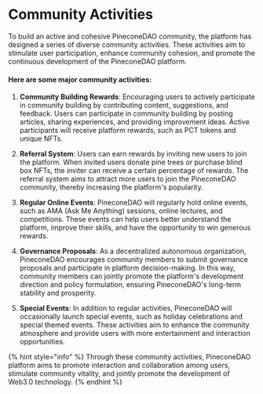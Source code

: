 # Community Activities

To build an active and cohesive PineconeDAO community, the platform has designed a series of diverse community activities. These activities aim to stimulate user participation, enhance community cohesion, and promote the continuous development of the PineconeDAO platform.

#### Here are some major community activities:

1.  **Community Building Rewards**: Encouraging users to actively participate in community building by contributing content, suggestions, and feedback. Users can participate in community building by posting articles, sharing experiences, and providing improvement ideas. Active participants will receive platform rewards, such as PCT tokens and unique NFTs.


2.  **Referral System**: Users can earn rewards by inviting new users to join the platform. When invited users donate pine trees or purchase blind box NFTs, the inviter can receive a certain percentage of rewards. The referral system aims to attract more users to join the PineconeDAO community, thereby increasing the platform's popularity.


3.  **Regular Online Events**: PineconeDAO will regularly hold online events, such as AMA (Ask Me Anything) sessions, online lectures, and competitions. These events can help users better understand the platform, improve their skills, and have the opportunity to win generous rewards.


4.  **Governance Proposals**: As a decentralized autonomous organization, PineconeDAO encourages community members to submit governance proposals and participate in platform decision-making. In this way, community members can jointly promote the platform's development direction and policy formulation, ensuring PineconeDAO's long-term stability and prosperity.


5. **Special Events**: In addition to regular activities, PineconeDAO will occasionally launch special events, such as holiday celebrations and special themed events. These activities aim to enhance the community atmosphere and provide users with more entertainment and interaction opportunities.

{% hint style="info" %}
Through these community activities, PineconeDAO platform aims to promote interaction and collaboration among users, stimulate community vitality, and jointly promote the development of Web3.0 technology.
{% endhint %}
